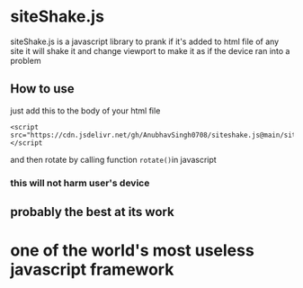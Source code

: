 # siteShake.js
siteShake.js is a javascript library to prank if it's added to html file of any site it will shake it and change   viewport to make it as if the device ran into a problem
## How to use
just add this to the body of your html file
```
<script src="https://cdn.jsdelivr.net/gh/AnubhavSingh0708/siteshake.js@main/siteShake.js">
</script
```
and then rotate by calling function `rotate()`in javascript
### this will not harm user's device
## probably the best at its work 
# one of the world's most useless javascript framework
